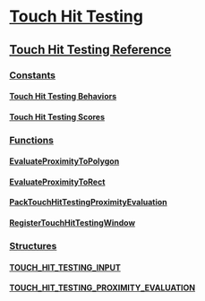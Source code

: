 # [Touch Hit Testing](touch-hit-testing-portal.md)
## [Touch Hit Testing Reference](reference.md)
### [Constants](constants.md)
#### [Touch Hit Testing Behaviors](hit-testing-behaviors.md)
#### [Touch Hit Testing Scores](hit-testing-scores.md)
### [Functions](functions.md)
#### [EvaluateProximityToPolygon](/windows/win32/winuser/nf-winuser-evaluateproximitytopolygon?branch=master)
#### [EvaluateProximityToRect](/windows/win32/winuser/nf-winuser-evaluateproximitytorect?branch=master)
#### [PackTouchHitTestingProximityEvaluation](/windows/win32/winuser/nf-winuser-packtouchhittestingproximityevaluation?branch=master)
#### [RegisterTouchHitTestingWindow](/windows/win32/winuser/nf-winuser-registertouchhittestingwindow?branch=master)
### [Structures](structures.md)
#### [TOUCH_HIT_TESTING_INPUT](/windows/win32/winuser/ns-winuser-tagtouch_hit_testing_input?branch=master)
#### [TOUCH_HIT_TESTING_PROXIMITY_EVALUATION](/windows/win32/winuser/ns-winuser-tagtouch_hit_testing_proximity_evaluation?branch=master)

